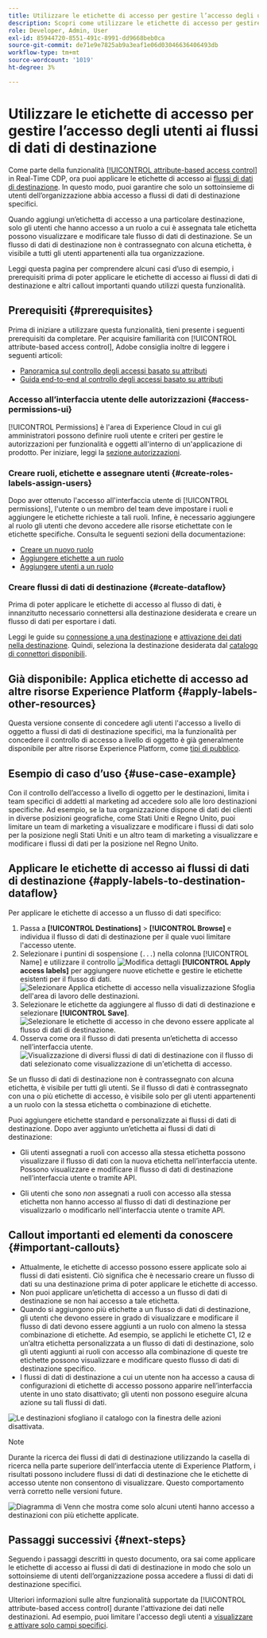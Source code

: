 ```yaml
---
title: Utilizzare le etichette di accesso per gestire l’accesso degli utenti ai flussi di dati di destinazione
description: Scopri come utilizzare le etichette di accesso per gestire l’accesso degli utenti ai flussi di dati di destinazione in modo che solo un sottoinsieme di utenti dell’organizzazione possa accedere a flussi di dati di destinazione specifici.
role: Developer, Admin, User
exl-id: 85944720-8551-491c-8991-dd9668beb0ca
source-git-commit: de71e9e7825ab9a3eaf1e06d03046636406493db
workflow-type: tm+mt
source-wordcount: '1019'
ht-degree: 3%

---
```


# Utilizzare le etichette di accesso per gestire l’accesso degli utenti ai flussi di dati di destinazione

Come parte della funzionalità [[!UICONTROL attribute-based access control]](overview.md) in Real-Time CDP, ora puoi applicare le etichette di accesso ai [flussi di dati di destinazione](../../dataflows/ui/monitor-destinations.md). In questo modo, puoi garantire che solo un sottoinsieme di utenti dell’organizzazione abbia accesso a flussi di dati di destinazione specifici.

Quando aggiungi un’etichetta di accesso a una particolare destinazione, solo gli utenti che hanno accesso a un ruolo a cui è assegnata tale etichetta possono visualizzare e modificare tale flusso di dati di destinazione. Se un flusso di dati di destinazione non è contrassegnato con alcuna etichetta, è visibile a tutti gli utenti appartenenti alla tua organizzazione.

Leggi questa pagina per comprendere alcuni casi d’uso di esempio, i prerequisiti prima di poter applicare le etichette di accesso ai flussi di dati di destinazione e altri callout importanti quando utilizzi questa funzionalità.

## Prerequisiti {#prerequisites}

Prima di iniziare a utilizzare questa funzionalità, tieni presente i seguenti prerequisiti da completare. Per acquisire familiarità con [!UICONTROL attribute-based access control], Adobe consiglia inoltre di leggere i seguenti articoli:

* [Panoramica sul controllo degli accessi basato su attributi](/help/access-control/abac/overview.md)
* [Guida end-to-end al controllo degli accessi basato su attributi](/help/access-control/abac/end-to-end-guide.md)

### Accesso all’interfaccia utente delle autorizzazioni {#access-permissions-ui}

[!UICONTROL Permissions] è l&#39;area di Experience Cloud in cui gli amministratori possono definire ruoli utente e criteri per gestire le autorizzazioni per funzionalità e oggetti all&#39;interno di un&#39;applicazione di prodotto. Per iniziare, leggi la [sezione autorizzazioni](/help/access-control/abac/end-to-end-guide.md#permissions).

### Creare ruoli, etichette e assegnare utenti {#create-roles-labels-assign-users}

Dopo aver ottenuto l&#39;accesso all&#39;interfaccia utente di [!UICONTROL permissions], l&#39;utente o un membro del team deve impostare i ruoli e aggiungere le etichette richieste a tali ruoli. Infine, è necessario aggiungere al ruolo gli utenti che devono accedere alle risorse etichettate con le etichette specifiche. Consulta le seguenti sezioni della documentazione:

* [Creare un nuovo ruolo](/help/access-control/abac/ui/roles.md)
* [Aggiungere etichette a un ruolo](/help/access-control/abac/end-to-end-guide.md#label-roles)
* [Aggiungere utenti a un ruolo](/help/access-control/ui/users.md)

### Creare flussi di dati di destinazione {#create-dataflow}

Prima di poter applicare le etichette di accesso al flusso di dati, è innanzitutto necessario connettersi alla destinazione desiderata e creare un flusso di dati per esportare i dati.

Leggi le guide su [connessione a una destinazione](/help/destinations/ui/connect-destination.md) e [attivazione dei dati nella destinazione](/help/destinations/ui/activation-overview.md). Quindi, seleziona la destinazione desiderata dal [catalogo di connettori disponibili](/help/destinations/catalog/overview.md).

## Già disponibile: Applica etichette di accesso ad altre risorse Experience Platform {#apply-labels-other-resources}

Questa versione consente di concedere agli utenti l&#39;accesso a livello di oggetto a flussi di dati di destinazione specifici, ma la funzionalità per concedere il controllo di accesso a livello di oggetto è già generalmente disponibile per altre risorse Experience Platform, come [tipi di pubblico](/help/access-control/abac/end-to-end-guide.md#apply-labels-to-segments).

## Esempio di caso d’uso {#use-case-example}

Con il controllo dell’accesso a livello di oggetto per le destinazioni, limita i team specifici di addetti al marketing ad accedere solo alle loro destinazioni specifiche. Ad esempio, se la tua organizzazione dispone di dati dei clienti in diverse posizioni geografiche, come Stati Uniti e Regno Unito, puoi limitare un team di marketing a visualizzare e modificare i flussi di dati solo per la posizione negli Stati Uniti e un altro team di marketing a visualizzare e modificare i flussi di dati per la posizione nel Regno Unito.

## Applicare le etichette di accesso ai flussi di dati di destinazione {#apply-labels-to-destination-dataflow}

Per applicare le etichette di accesso a un flusso di dati specifico:

1. Passa a **[!UICONTROL Destinations]** > **[!UICONTROL Browse]** e individua il flusso di dati di destinazione per il quale vuoi limitare l&#39;accesso utente.
1. Selezionare i puntini di sospensione (`...`) nella colonna [!UICONTROL Name] e utilizzare il controllo ![Modifica dettagli](/help/images/icons/key.png) **[!UICONTROL Apply access labels]** per aggiungere nuove etichette e gestire le etichette esistenti per il flusso di dati.
   ![Selezionare Applica etichette di accesso nella visualizzazione Sfoglia dell&#39;area di lavoro delle destinazioni.](/help/access-control/images/olac/apply-access-labels.png)
1. Selezionare le etichette da aggiungere al flusso di dati di destinazione e selezionare **[!UICONTROL Save]**.
   ![Selezionare le etichette di accesso in che devono essere applicate al flusso di dati di destinazione.](/help/access-control/images/olac/view-access-labels.png)
1. Osserva come ora il flusso di dati presenta un’etichetta di accesso nell’interfaccia utente.
   ![Visualizzazione di diversi flussi di dati di destinazione con il flusso di dati selezionato come visualizzazione di un&#39;etichetta di accesso.](/help/access-control/images/olac/dataflow-with-access-label.png)

Se un flusso di dati di destinazione non è contrassegnato con alcuna etichetta, è visibile per tutti gli utenti. Se il flusso di dati è contrassegnato con una o più etichette di accesso, è visibile solo per gli utenti appartenenti a un ruolo con la stessa etichetta o combinazione di etichette.

Puoi aggiungere etichette standard e personalizzate ai flussi di dati di destinazione. Dopo aver aggiunto un’etichetta ai flussi di dati di destinazione:

* Gli utenti assegnati a ruoli con accesso alla stessa etichetta possono visualizzare il flusso di dati con la nuova etichetta nell’interfaccia utente. Possono visualizzare e modificare il flusso di dati di destinazione nell’interfaccia utente o tramite API.

* Gli utenti che sono *non* assegnati a ruoli con accesso alla stessa etichetta non hanno accesso al flusso di dati di destinazione per visualizzarlo o modificarlo nell&#39;interfaccia utente o tramite API.

## Callout importanti ed elementi da conoscere {#important-callouts}

* Attualmente, le etichette di accesso possono essere applicate solo ai flussi di dati esistenti. Ciò significa che è necessario creare un flusso di dati su una destinazione prima di poter applicare le etichette di accesso.
* Non puoi applicare un’etichetta di accesso a un flusso di dati di destinazione se non hai accesso a tale etichetta.
* Quando si aggiungono più etichette a un flusso di dati di destinazione, gli utenti che devono essere in grado di visualizzare e modificare il flusso di dati devono essere aggiunti a un ruolo con almeno la stessa combinazione di etichette. Ad esempio, se applichi le etichette C1, I2 e un’altra etichetta personalizzata a un flusso di dati di destinazione, solo gli utenti aggiunti ai ruoli con accesso alla combinazione di queste tre etichette possono visualizzare e modificare questo flusso di dati di destinazione specifico.
* I flussi di dati di destinazione a cui un utente non ha accesso a causa di configurazioni di etichette di accesso possono apparire nell’interfaccia utente in uno stato disattivato; gli utenti non possono eseguire alcuna azione su tali flussi di dati.

![Le destinazioni sfogliano il catalogo con la finestra delle azioni disattivata.](../images/olac/destinations-greyed-edit.png)

>[!NOTE]
>
> Durante la ricerca dei flussi di dati di destinazione utilizzando la casella di ricerca nella parte superiore dell’interfaccia utente di Experience Platform, i risultati possono includere flussi di dati di destinazione che le etichette di accesso utente non consentono di visualizzare. Questo comportamento verrà corretto nelle versioni future.

![Diagramma di Venn che mostra come solo alcuni utenti hanno accesso a destinazioni con più etichette applicate.](/help/access-control/images/olac/multiple-labels-venn.png)

## Passaggi successivi {#next-steps}

Seguendo i passaggi descritti in questo documento, ora sai come applicare le etichette di accesso ai flussi di dati di destinazione in modo che solo un sottoinsieme di utenti dell’organizzazione possa accedere a flussi di dati di destinazione specifici.

Ulteriori informazioni sulle altre funzionalità supportate da [!UICONTROL attribute-based access control] durante l&#39;attivazione dei dati nelle destinazioni. Ad esempio, puoi limitare l&#39;accesso degli utenti a [visualizzare e attivare solo campi specifici](/help/access-control/abac/overview.md#destinations).
